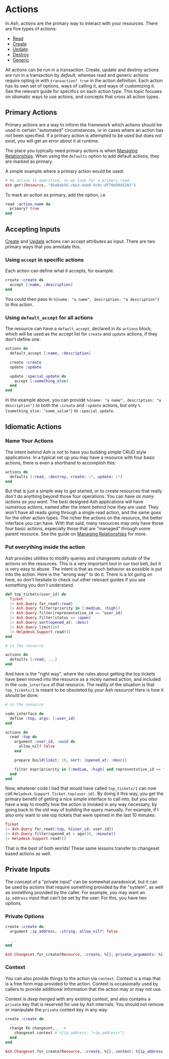 # Actions

In Ash, actions are the primary way to interact with your resources. There are five types of actions:

- [Read](documentation/topics/actions/read-actions.md)
- [Create](documentation/topics/actions/create-actions.md)
- [Update](documentation/topics/actions/update-actions.md)
- [Destroy](documentation/topics/actions/destroy-actions.md)
- [Generic](documentation/topics/actions/generic-actions.md)

All actions can be run in a transaction. Create, update and destroy actions are run in a transaction by _default_, whereas read and generic actions require opting in with `transaction? true` in the action definition. Each action has its own set of options, ways of calling it, and ways of customizing it. See the relevant guide for specifics on each action type. This topic focuses on idiomatic ways to use actions, and concepts that cross all action types.

## Primary Actions

Primary actions are a way to inform the framework which actions should be used in certain "automated" circumstances, or in cases where an action has not been specified. If a primary action is attempted to be used but does not exist, you will get an error about it at runtime.

The place you typically need primary actions is when [Managing Relationships](/documentation/topics/resources/relationships.md#managing-relationships). When using the `defaults` option to add default actions, they are marked as primary.

A simple example where a primary action would be used:

```elixir
# No action is specified, so we look for a primary read.
Ash.get!(Resource, "8ba0ab56-c6e3-4ab0-9c9c-df70e9945281")
```

To mark an action as primary, add the option, i.e

```elixir
read :action_name do
  primary? true
end
```

## Accepting Inputs

[Create](documentation/topics/actions/create-actions.md) and [Update](documentation/topics/actions/update-actions.md) actions can accept attributes as input. There are two primary ways that you annotate this.

### Using `accept` in specific actions

Each action can define what it accepts, for example:

```elixir
create :create do
  accept [:name, :description]
end
```

You could then pass in `%{name: "a name", description: "a description"}` to this action.

### Using `default_accept` for all actions

The resource can have a `default_accept`, declared in its `actions` block, which will be used as the accept list for `create` and `update` actions, if they don't define one.

```elixir
actions do
  default_accept [:name, :description]

  create :create
  update :update

  update :special_update do
    accept [:something_else]
  end
end
```

In the example above, you can provide `%{name: "a name", description: "a description"}` to both the `:create` and `:update` actions, but only `%{something_else: "some_value"}` to `:special_update`.

## Idiomatic Actions

### Name Your Actions

The intent behind Ash is _not_ to have you building simple CRUD style applications. In a typical set up you may have a resource with four basic actions, there is even a shorthand to accomplish this:

```elixir
actions do
  defaults [:read, :destroy, create: :*, update: :*]
end
```

But that is just a simple way to get started, or to create resources that really don't do anything beyond those four operations. You can have _as many actions as you want_. The best designed Ash applications will have numerous actions, named after the intent behind how they are used. They won't have all reads going through a single read action, and the same goes for the other action types. The richer the actions on the resource, the better interface you can have. With that said, many resources may only have those four basic actions, especially those that are "managed" through some parent resource. See the guide on [Managing Relationships](/documentation/topics/resources/relationships.md#managing-relationships) for more.

### Put everything inside the action

Ash provides utilities to modify queries and changesets _outside_ of the actions on the resources. This is a very important tool in our tool belt, _but_ it is very easy to abuse. The intent is that as much behavior as possible is put into the action. Here is the "wrong way" to do it. There is a lot going on here, so don't hesitate to check out other relevant guides if you see something you don't understand.

```elixir
def top_tickets(user_id) do
  Ticket
  |> Ash.Query.for_read(:read)
  |> Ash.Query.filter(priority in [:medium, :high])
  |> Ash.Query.filter(representative_id == ^user_id)
  |> Ash.Query.filter(status == :open)
  |> Ash.Query.sort(opened_at: :desc)
  |> Ash.Query.limit(10)
  |> Helpdesk.Support.read!()
end

# in the resource

actions do
  defaults [:read, ...]
end
```

And here is the "right way", where the rules about getting the top tickets have been moved into the resource as a nicely named action, and included in the `code_interface` of that resource. The reality of the situation is that `top_tickets/1` is meant to be obsoleted by your Ash resource! Here is how it _should_ be done.

```elixir
# in the resource

code_interface do
  define :top, args: [:user_id]
end

actions do
  read :top do
    argument :user_id, :uuid do
      allow_nil? false
    end

    prepare build(limit: 10, sort: [opened_at: :desc])

    filter expr(priority in [:medium, :high] and representative_id == ^arg(:user_id) and status == :open)
  end
end
```

Now, whatever code I had that would have called `top_tickets/1` can now call `Helpdesk.Support.Ticket.top(user.id)`. By doing it this way, you get the primary benefit of getting a nice simple interface to call into, but you _also_ have a way to modify how the action is invoked in any way necessary, by going back to the old way of building the query manually. For example, if I also only want to see top tickets that were opened in the last 10 minutes:

```elixir
Ticket
|> Ash.Query.for_read(:top, %{user_id: user.id})
|> Ash.Query.filter(opened_at > ago(10, :minute))
|> Helpdesk.Support.read!()
```

That is the best of both worlds! These same lessons transfer to changeset based actions as well.

## Private Inputs

The concept of a "private input" can be somewhat paradoxical, but it can be used by actions that require something provided by the "system",
as well as something provided by the caller. For example, you may want an `ip_address` input that can't be set by the user. For this,
you have two options.

### Private Options

```elixir
create :create do
  argument :ip_address, :string, allow_nil?: false

  ...
end
```

```elixir
Ash.Changeset.for_create(Resource, :create, %{}, private_arguments: %{ip_address: "<ip_address>"})
```

### Context

You can also provide things to the action via `context`. Context is a map that is a free form map provided to the action.
Context is occasionally used by callers to provide additional information that the action may or may not use.

Context is _deep merged_ with any existing context, and also contains a `private` key that is reserved for use by Ash internals.
You should not remove or manipulate the `private` context key in any way.

```elixir
create :create do
  ...
  change fn changeset, _ ->
    changeset.context # %{ip_address: "<ip_address>"}
  end
end
```

```elixir
Ash.Changeset.for_create(Resource, :create, %{}, context: %{ip_address: "<ip_address>"})
```
